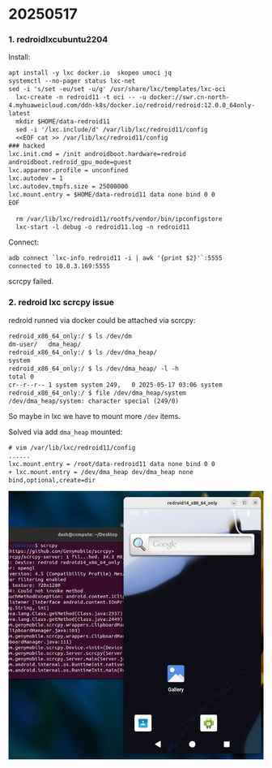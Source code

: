 # 20250517
### 1. redroidlxcubuntu2204
Install:      

```
apt install -y lxc docker.io  skopeo umoci jq
systemctl --no-pager status lxc-net
sed -i 's/set -eu/set -u/g' /usr/share/lxc/templates/lxc-oci
  lxc-create -n redroid11 -t oci -- -u docker://swr.cn-north-4.myhuaweicloud.com/ddn-k8s/docker.io/redroid/redroid:12.0.0_64only-latest
  mkdir $HOME/data-redroid11
  sed -i '/lxc.include/d' /var/lib/lxc/redroid11/config
  <<EOF cat >> /var/lib/lxc/redroid11/config
### hacked
lxc.init.cmd = /init androidboot.hardware=redroid androidboot.redroid_gpu_mode=guest
lxc.apparmor.profile = unconfined
lxc.autodev = 1
lxc.autodev.tmpfs.size = 25000000
lxc.mount.entry = $HOME/data-redroid11 data none bind 0 0
EOF

  rm /var/lib/lxc/redroid11/rootfs/vendor/bin/ipconfigstore
  lxc-start -l debug -o redroid11.log -n redroid11
```
Connect:      

```
adb connect `lxc-info redroid11 -i | awk '{print $2}'`:5555
connected to 10.0.3.169:5555
```
scrcpy failed.    

### 2. redroid lxc scrcpy issue
redroid runned via docker could be attached via scrcpy:     

```
redroid_x86_64_only:/ $ ls /dev/dm
dm-user/   dma_heap/
redroid_x86_64_only:/ $ ls /dev/dma_heap/
system
redroid_x86_64_only:/ $ ls /dev/dma_heap/ -l -h
total 0
cr--r--r-- 1 system system 249,   0 2025-05-17 03:06 system
redroid_x86_64_only:/ $ file /dev/dma_heap/system
/dev/dma_heap/system: character special (249/0)
```
So maybe in lxc we have to mount more `/dev` items.     

Solved via add `dma_heap` mounted:      

```
# vim /var/lib/lxc/redroid11/config
......
lxc.mount.entry = /root/data-redroid11 data none bind 0 0
+ lxc.mount.entry = /dev/dma_heap dev/dma_heap none bind,optional,create=dir
```

![./images/2025_05_17_11_20_01_811x852.jpg](./images/2025_05_17_11_20_01_811x852.jpg)

